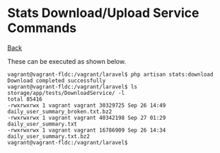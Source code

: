 # Stats Download/Upload Service Commands

[Back](../README.MD)

These can be executed as shown below.

```
vagrant@vagrant-fldc:/vagrant/laravel$ php artisan stats:download
Download completed successfully
vagrant@vagrant-fldc:/vagrant/laravel$ ls storage/app/tests/DownloadService/ -l
total 85416
-rwxrwxrwx 1 vagrant vagrant 30329725 Sep 26 14:49 daily_user_summary_broken.txt.bz2
-rwxrwxrwx 1 vagrant vagrant 40342198 Sep 27 01:29 daily_user_summary.txt
-rwxrwxrwx 1 vagrant vagrant 16786909 Sep 26 14:34 daily_user_summary.txt.bz2
vagrant@vagrant-fldc:/vagrant/laravel$ 
```

